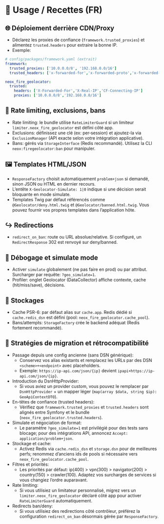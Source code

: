 # 🍳 Usage / Recettes (FR)

## 🌐 Déploiement derrière CDN/Proxy
- Déclarez les proxies de confiance (`framework.trusted_proxies`) et alimentez `trusted.headers` pour extraire la bonne IP.
- Exemple:

```yaml
# config/packages/framework.yaml (extrait)
framework:
  trusted_proxies: ['10.0.0.0/8', '192.168.0.0/16']
  trusted_headers: ['x-forwarded-for','x-forwarded-proto','x-forwarded-host']

neox_fire_geolocator:
  trusted:
    headers: ['X-Forwarded-For','X-Real-IP','CF-Connecting-IP']
    proxies: ['10.0.0.0/8','192.168.0.0/16']
```

## 🚦 Rate limiting, exclusions, bans
- Rate limiting: le bundle utilise `RateLimiterGuard` si un limiteur `limiter.neox_fire_geolocator` est défini côté app.
- Exclusions: définissez une clé (ex: per‑session) et ajoutez-la via `ExclusionManager` (API exacte selon votre intégration applicative).
- Bans: gérés via `StorageInterface` (Redis recommandé). Utilisez la CLI `neox:firegeolocator:ban` pour manipuler.

## 🖼️ Templates HTML/JSON
- `ResponseFactory` choisit automatiquement `problem+json` si demandé, sinon JSON ou HTML en dernier recours.
- L’entête `X-Geolocator-Simulate: 1|0` indique si une décision serait bloquante en mode simulate.
- Templates Twig par défaut référencés comme `@Geolocator/deny.html.twig` et `@Geolocator/banned.html.twig`. Vous pouvez fournir vos propres templates dans l’application hôte.

## ↪️ Redirections
- `redirect_on_ban`: route ou URL absolue/relative. Si configuré, un `RedirectResponse` 302 est renvoyé sur deny/banned.

## 🐞 Débogage et simulate mode
- Activer `simulate` globalement (ne pas faire en prod) ou par attribut. Surcharger par requête: `?geo_simulate=1`.
- Profiler: onglet Geolocator (DataCollector) affiche contexte, cache (hit/miss/save), décisions.

## 💾 Stockages
- Cache PSR-6: par défaut alias sur `cache.app`. Redis dédié si `cache.redis_dsn` est défini (pool: `neox_fire_geolocator.cache_pool`).
- Bans/attempts: `StorageFactory` crée le backend adéquat (Redis fortement recommandé).

## 🔁 Stratégies de migration et rétrocompatibilité
- Passage depuis une config ancienne (sans DSN générique):
  - Conservez vos alias existants et remplacez les URLs par des DSN `<scheme>+<endpoint>` avec placeholders.
  - Exemple: `https://ip-api.com/json/{ip}` devient `ipapi+https://ip-api.com/json/{ip}`.
- Introduction du DsnHttpProvider:
  - Si vous aviez un provider custom, vous pouvez le remplacer par `DsnHttpProvider` + un mapper léger (`map(array $data, string $ip): GeoApiContextDTO`).
- En-têtes de confiance (trusted headers):
  - Vérifiez que `framework.trusted_proxies` et `trusted.headers` sont alignés entre Symfony et le bundle (`neox_fire_geolocator.trusted.headers`).
- Simulate et négociation de format:
  - Le paramètre `?geo_simulate=1` est privilégié pour des tests sans blocage; pour des intégrations API, annoncez `Accept: application/problem+json`.
- Stockage et cache:
  - Activez Redis via `cache.redis_dsn` et `storage.dsn` pour de meilleures perfs; renommez d’anciens ids de pools si nécessaire vers `neox_fire_geolocator.cache_pool`.
- Filtres et priorités:
  - Les priorités par défaut: ip(400) > vpn(300) > navigator(200) > country(150) > crawler(100). Adaptez vos surcharges de services si vous changiez l’ordre auparavant.
- Rate limiting:
  - Si vous utilisiez un limitateur personnalisé, migrez vers un `limiter.neox_fire_geolocator` déclaré côté app pour activer `RateLimiterGuard` automatiquement.
- Redirects ban/deny:
  - Si vous utilisiez des redirections côté contrôleur, préférez la configuration `redirect_on_ban` désormais gérée par `ResponseFactory`.
